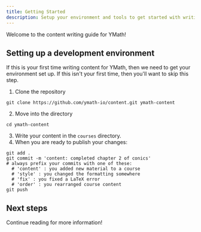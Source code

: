```yaml
---
title: Getting Started
description: Setup your environment and tools to get started with writing content for YMath!
---
```


Welcome to the content writing guide for YMath! 

## Setting up a development environment

If this is your first time writing content for YMath, then we need to get your environment set up.
If this isn't your first time, then you'll want to skip this step.

1. Clone the repository
```shell
git clone https://github.com/ymath-io/content.git ymath-content
```
2. Move into the directory
```shell
cd ymath-content
```
3. Write your content in the `courses` directory.
4. When you are ready to publish your changes:
```shell
git add .
git commit -m 'content: completed chapter 2 of conics'
# always prefix your commits with one of these:
  # 'content' : you added new material to a course
  # 'style' : you changed the formatting somewhere
  # 'fix' : you fixed a LaTeX error
  # 'order' : you rearranged course content
git push
```

## Next steps

Continue reading for more information!


